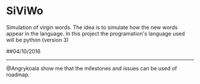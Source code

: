 # SiViWo
Simulation of virgin words.  The idea is to simulate how the new words appear in the language.  In this project the programation's language used will be python (version 3)


##04/10/2016
______________
@Angrykoala show me that the milestones and issues can be used of roadmap.
